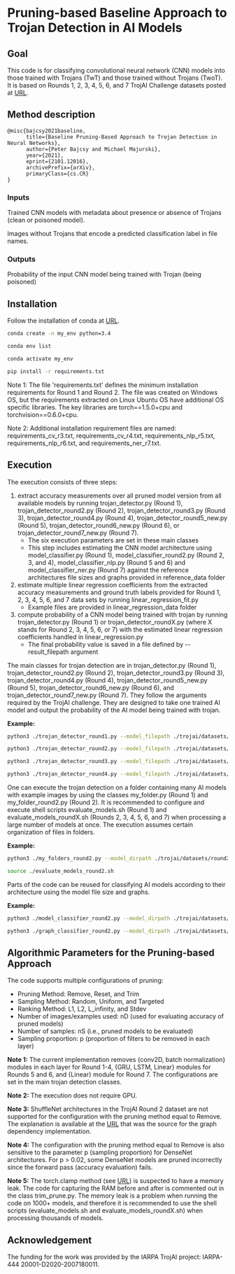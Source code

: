 # Pruning-based Baseline Approach to Trojan Detection in AI Models

## Goal
This code is for classifying convolutional neural network (CNN) models into those trained with Trojans (TwT) and those trained without Trojans (TwoT).
It is based on Rounds 1, 2, 3, 4, 5, 6, and 7 TrojAI Challenge datasets posted at [URL](https://pages.nist.gov/trojai/docs/data.html#).

## Method description
```
@misc{bajcsy2021baseline,
      title={Baseline Pruning-Based Approach to Trojan Detection in Neural Networks}, 
      author={Peter Bajcsy and Michael Majurski},
      year={2021},
      eprint={2101.12016},
      archivePrefix={arXiv},
      primaryClass={cs.CR}
}
```

### Inputs
Trained CNN models with metadata about presence or absence of Trojans (clean or poisoned model).

Images without Trojans that encode a predicted classification label in file names.
 
### Outputs
Probability of the input CNN model being trained with Trojan (being poisoned)

## Installation

Follow the installation of conda at [URL](https://docs.conda.io/projects/conda/en/latest/user-guide/install/index.html).

```sh
conda create -n my_env python=3.4
```

```sh
conda env list
```

```sh
conda activate my_env
```

```sh
pip install -r requirements.txt
```

Note 1: The file 'requirements.txt' defines the minimum installation requirements for Round 1 and Round 2. The file was
created on Windows OS, but the requirements extracted on Linux Ubuntu OS 
have additional OS specific libraries. The key libraries are torch==1.5.0+cpu and torchvision==0.6.0+cpu.

Note 2: Additional installation requirement files are named:
requirements_cv_r3.txt, requirements_cv_r4.txt, requirements_nlp_r5.txt, requirements_nlp_r6.txt, and requirements_ner_r7.txt.
 
## Execution
The execution consists of three steps:

1. extract accuracy measurements over all pruned model version
from all available models by running 
trojan_detector.py (Round 1), trojan_detector_round2.py (Round 2), trojan_detector_round3.py (Round 3), 
trojan_detector_round4.py (Round 4), trojan_detector_round5_new.py (Round 5), trojan_detector_round6_new.py (Round 6), or trojan_detector_round7_new.py (Round 7).
    * The six execution parameters are set in these main classes
    * This step includes estimating the CNN model architecture using 
    model_classifier.py (Round 1), model_classifier_round2.py (Round 2, 3, and 4),
    model_classifier_nlp.py (Round 5 and 6) and model_classifier_ner.py (Round 7) 
     against
    the reference architectures file sizes and graphs provided in reference_data folder
2. estimate multiple linear regression coefficients from the extracted accuracy
measurements and ground truth labels provided for Round 1, 2, 3, 4, 5, 6, and 7 data sets by 
running linear_regression_fit.py
    * Example files are provided in linear_regression_data folder
3. compute probability of a CNN model being trained with trojan by running 
trojan_detector.py (Round 1) or trojan_detector_roundX.py (where X stands for 
Round 2, 3, 4, 5, 6, or 7) with the estimated linear regression coefficients handled in linear_regression.py
    * The final probability value is saved in a file defined by --result_filepath argument

The main classes for trojan detection are in trojan_detector.py (Round 1), 
 trojan_detector_round2.py (Round 2), trojan_detector_round3.py (Round 3),
trojan_detector_round4.py (Round 4), trojan_detector_round5_new.py (Round 5), trojan_detector_round6_new.py (Round 6), 
and trojan_detector_round7_new.py (Round 7). They follow the arguments required 
by the TrojAI challenge. 
They are designed to take one trained AI model and output the probability of the AI model being trained with trojan.

**Example:**

```sh
python3 ./trojan_detector_round1.py --model_filepath ./trojai/datasets/round1/id-00000001/model.pt  --result_filepath ./trojai/datasets/round1/scratch/test_python_output.txt --scratch_dirpath .trojai/datasets/round1/scratch --examples_dirpath ./trojai/datasets/round1/id-00000001/example_data
```

```sh
python3 ./trojan_detector_round2.py --model_filepath ./trojai/datasets/round2/id-00000001/model.pt  --result_filepath ./trojai/datasets/round2/scratch_r2/test_python_output.txt --scratch_dirpath .trojai/datasets/round2/scratch_r2 --examples_dirpath ./trojai/datasets/round2/id-00000001/example_data
```

```sh
python3 ./trojan_detector_round3.py --model_filepath ./trojai/datasets/round3/id-00000001/model.pt  --result_filepath ./trojai/datasets/round3/scratch_r3/test_python_output.txt --scratch_dirpath .trojai/datasets/round3/scratch_r3 --examples_dirpath ./trojai/datasets/round3/id-00000001/clean_example_data
```

```sh
python3 ./trojan_detector_round4.py --model_filepath ./trojai/datasets/round4/id-00000001/model.pt  --result_filepath ./trojai/datasets/round4/scratch_r4/test_python_output.txt --scratch_dirpath .trojai/datasets/round4/scratch_r4 --examples_dirpath ./trojai/datasets/round4/id-00000001/clean_example_data
```

One can execute the trojan detection on a folder containing many AI models with example images
 by using the classes my_folder.py (Round 1) and my_folder_round2.py (Round 2). It is recommended 
 to configure and execute shell scripts evaluate_models.sh (Round 1) and evaluate_models_roundX.sh (Rounds 2, 3, 4, 5, 6, and 7)
 when processing a large number of models at once. 
 The execution assumes certain organization of files in folders.
 
**Example:** 

```sh
python3 ./my_folders_round2.py --model_dirpath ./trojai/datasets/round2/round2-train-dataset/  --result_filepath ./trojai/datasets/round2/scratch_r2/output.txt --scratch_dirpath ./trojai/datasets/round2/scratch_r2/ 
```

```sh
source ./evaluate_models_round2.sh  
```

Parts of the code can be reused for classifying AI models according to their architecture 
using the model file size and graphs.

**Example:**

```sh
python3 ./model_classifier_round2.py --model_dirpath ./trojai/datasets/round2/round2-train-dataset/  --result_filepath ./trojai/datasets/round2/scratch_r2/model_names.txt --model_format .pt
```

```sh
python3 ./graph_classifier_round2.py --model_dirpath ./trojai/datasets/round2/round2-train-dataset/  --reference_dirpath /trojai-pruning/reference_data --result_filepath ./trojai/datasets/round2/scratch_r2/graph_output.txt --scratch_dirpath ./trojai/datasets/round2/scratch_r2/ --model_format .pt
```

## Algorithmic Parameters for the Pruning-based Approach

The code supports multiple configurations of pruning:
- Pruning Method: Remove, Reset, and Trim 
- Sampling Method: Random, Uniform, and Targeted
- Ranking Method: L1, L2, L_infinity, and Stdev
- Number of images/examples used: nD (used for evaluating accuracy of pruned models)
- Number of samples: nS (i.e., pruned models to be evaluated)
- Sampling proportion: p (proportion of filters to be removed in each layer)

**Note 1:** The current implementation removes {conv2D, batch normalization} modules 
in each layer for Round 1-4, {GRU, LSTM, Linear} modules for Rounds 5 and 6, 
and {Linear} module for Round 7. The configurations are set in the main trojan detection classes.

**Note 2:** The execution does not require GPU.

**Note 3:** ShuffleNet architectures in the TrojAI Round 2 dataset are not supported 
for the configuration with the pruning method equal to Remove. The explanation is available 
at the [URL](https://github.com/VainF/Torch-Pruning/issues/9) that was the source 
for the graph dependency implementation. 

**Note 4:** The configuration with the pruning method equal to Remove is also sensitive
to the parameter p (sampling proportion) for DenseNet architectures. For p > 0.02, some 
DenseNet models are pruned incorrectly since the forward pass (accuracy evaluation) fails.

**Note 5:** The torch.clamp method (see [URL](https://pytorch.org/docs/stable/generated/torch.clamp.html))
is suspected to have a memory leak. The code for capturing the RAM before and after is 
commented out in the class trim_prune.py. The memory leak is a problem when running
the code on 1000+ models, and therefore it is recommended to use the shell scripts
(evaluate_models.sh and evaluate_models_roundX.sh) when processing thousands of models.

<!-- ACKNOWLEDGEMENTS -->
## Acknowledgement
The funding for the work was provided by the IARPA TrojAI project: IARPA-
444 20001-D2020-2007180011.
